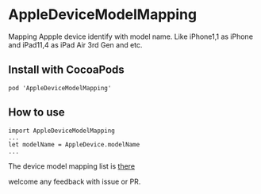 # AppleDeviceModelMapping

Mapping Appple device identify with model name. Like iPhone1,1 as iPhone and iPad11,4 as iPad Air 3rd Gen and etc.

## Install with CocoaPods

````
pod 'AppleDeviceModelMapping'
````

## How to use

````
import AppleDeviceModelMapping
...
let modelName = AppleDevice.modelName
...
````

The device model mapping list is [there](https://github.com/iceboxi/AppleDeviceModelMapping/blob/master/AppleDeviceModelMapping/Assets/DeviceModelMapping.plist)

welcome any feedback with issue or PR.
